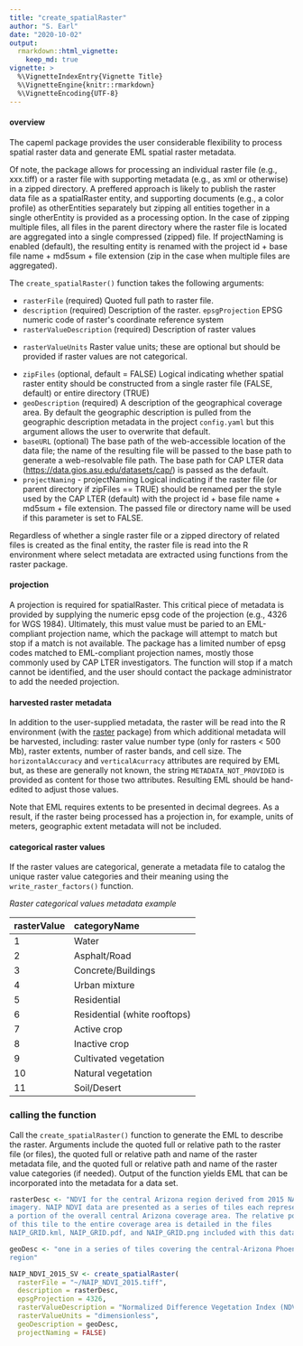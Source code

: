 ```yaml
---
title: "create_spatialRaster"
author: "S. Earl"
date: "2020-10-02"
output: 
  rmarkdown::html_vignette:
    keep_md: true
vignette: >
  %\VignetteIndexEntry{Vignette Title}
  %\VignetteEngine{knitr::rmarkdown}
  %\VignetteEncoding{UTF-8}
---
```


#### overview

The capeml package provides the user considerable flexibility to process spatial
raster data and generate EML spatial raster metadata. 

Of note, the package allows for processing an individual raster file (e.g.,
xxx.tiff) or a raster file with supporting metadata (e.g., as xml or otherwise)
in a zipped directory. A preffered approach is likely to publish the raster
data file as a spatialRaster entity, and supporting documents (e.g., a color
profile) as otherEntities separately but zipping all entities together in a
single otherEntity is provided as a processing option. In the case of zipping
multiple files, all files in the parent directory where the raster file is
located are aggregated into a single compressed (zipped) file. If projectNaming
is enabled (default), the resulting entity is renamed with the project id +
base file name + md5sum + file extension (zip in the case when multiple files
are aggregated).

The `create_spatialRaster()` function takes the following arguments:

- `rasterFile` (required) Quoted full path to raster file.
- `description` (required) Description of the raster.  `epsgProjection` EPSG
  numeric code of raster's coordinate reference system
- `rasterValueDescription` (required) Description of raster values
* `rasterValueUnits` Raster value units; these are optional but should be
  provided if raster values are not categorical.
- `zipFiles` (optional, default = FALSE) Logical indicating whether spatial
  raster entity should be constructed from a single raster file (FALSE,
  default) or entire directory (TRUE)
- `geoDescription` (required) A description of the geographical coverage area.
  By default the geographic description is pulled from the geographic
  description metadata in the project `config.yaml` but this argument allows
  the user to overwrite that default.
- `baseURL` (optional) The base path of the web-accessible location of the data
  file; the name of the resulting file will be passed to the base path to
  generate a web-resolvable file path. The base path for CAP LTER data
  (https://data.gios.asu.edu/datasets/cap/) is passed as the default.
- `projectNaming` - projectNaming Logical indicating if the raster file (or
  parent directory if zipFiles == TRUE) should be renamed per the style used by
  the CAP LTER (default) with the project id + base file name + md5sum + file
  extension. The passed file or directory name will be used if this parameter
  is set to FALSE.

Regardless of whether a single raster file or a zipped directory of related
files is created as the final entity, the raster file is read into the R
environment where select metadata are extracted using functions from the raster
package.

#### projection

A projection is required for spatialRaster. This critical piece of metadata is
provided by supplying the numeric epsg code of the projection (e.g., 4326 for
WGS 1984). Ultimately, this must value must be paried to an EML-compliant
projection name, which the package will attempt to match but stop if a match is
not available. The package has a limited number of epsg codes matched to
EML-compliant projection names, mostly those commonly used by CAP LTER
investigators. The function will stop if a match cannot be identified, and the
user should contact the package administrator to add the needed projection.

#### harvested raster metadata

In addition to the user-supplied metadata, the raster will be read into the R
environment (with the
[raster](https://cran.r-project.org/web/packages/raster/index.html) package)
from which additional metadata will be harvested, including: raster value number
type (only for rasters < 500 Mb), raster extents, number of raster bands, and
cell size. The `horizontalAccuracy` and `verticalAcurracy` attributes are
required by EML but, as these are generally not known, the string
`METADATA_NOT_PROVIDED` is provided as content for those two attributes.
Resulting EML should be hand-edited to adjust those values.

Note that EML requires extents to be presented in decimal degrees. As a result,
if the raster being processed has a projection in, for example, units of
meters, geographic extent metadata will not be included.

#### categorical raster values

If the raster values are categorical, generate a metadata file to catalog the
unique raster value categories and their meaning using the
`write_raster_factors()` function.

*Raster categorical values metadata example*

|rasterValue | categoryName |
|:-----------|:-------------|
|1 | Water |
|2 | Asphalt/Road |
|3 | Concrete/Buildings |
|4 | Urban mixture |
|5 | Residential |
|6 | Residential (white rooftops) |
|7 | Active crop |
|8 | Inactive crop |
|9 | Cultivated vegetation |
|10 | Natural vegetation |
|11 | Soil/Desert |


### calling the function

Call the `create_spatialRaster()` function to generate the EML to describe the
raster. Arguments include the quoted full or relative path to the raster file
(or files), the quoted full or relative path and name of the raster metadata
file, and the quoted full or relative path and name of the raster value
categories (if needed). Output of the function yields EML that can be
incorporated into the metadata for a data set.


```r
rasterDesc <- "NDVI for the central Arizona region derived from 2015 NAIP
imagery. NAIP NDVI data are presented as a series of tiles each representing
a portion of the overall central Arizona coverage area. The relative position
of this tile to the entire coverage area is detailed in the files
NAIP_GRID.kml, NAIP_GRID.pdf, and NAIP_GRID.png included with this data set."

geoDesc <- "one in a series of tiles covering the central-Arizona Phoenix
region"

NAIP_NDVI_2015_SV <- create_spatialRaster(
  rasterFile = "~/NAIP_NDVI_2015.tiff",
  description = rasterDesc,
  epsgProjection = 4326,
  rasterValueDescription = "Normalized Difference Vegetation Index (NDVI)",
  rasterValueUnits = "dimensionless",
  geoDescription = geoDesc,
  projectNaming = FALSE)
```

